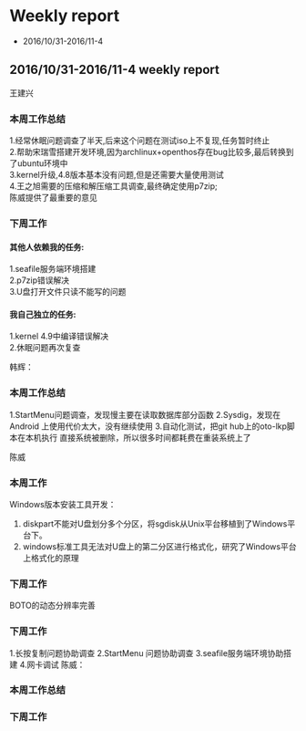 # Weekly report
- 2016/10/31-2016/11-4

## 2016/10/31-2016/11-4 weekly report
王建兴
### 本周工作总结  
1.经常休眠问题调查了半天,后来这个问题在测试iso上不复现,任务暂时终止  
2.帮助宋瑞雪搭建开发环境,因为archlinux+openthos存在bug比较多,最后转换到了ubuntu环境中  
3.kernel升级,4.8版本基本没有问题,但是还需要大量使用测试  
4.王之旭需要的压缩和解压缩工具调查,最终确定使用p7zip;  
陈威提供了最重要的意见  
### 下周工作
#### 其他人依赖我的任务:  
1.seafile服务端环境搭建  
2.p7zip错误解决  
3.U盘打开文件只读不能写的问题  
#### 我自己独立的任务:  
1.kernel 4.9中编译错误解决  
2.休眠问题再次复查  

韩辉：
### 本周工作总结
1.StartMenu问题调查，发现慢主要在读取数据库部分函数
2.Sysdig，发现在Android 上使用代价太大，没有继续使用
3.自动化测试，把git hub上的oto-lkp脚本在本机执行
直接系统被删除，所以很多时间都耗费在重装系统上了

陈威
### 本周工作
Windows版本安装工具开发：
1. diskpart不能对U盘划分多个分区，将sgdisk从Unix平台移植到了Windows平台下。
2. windows标准工具无法对U盘上的第二分区进行格式化，研究了Windows平台上格式化的原理
### 下周工作
BOTO的动态分辨率完善

### 下周工作
1.长按复制问题协助调查
2.StartMenu 问题协助调查
3.seafile服务端环境协助搭建
4.网卡调试
陈威：  
### 本周工作总结
### 下周工作
